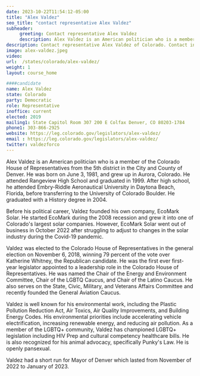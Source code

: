 ```yaml
---
date: 2023-10-22T11:54:12-05:00
title: "Alex Valdez"
seo_title: "contact representative Alex Valdez"
subheader:
     greeting: Contact representative Alex Valdez
     description: Alex Valdez is an American politician who is a member of the Colorado House of Representatives from the 5th district in the City and County of Denver. He was born on June 3, 1981, and grew up in Aurora, Colorado.
description: Contact representative Alex Valdez of Colorado. Contact information for alex-valdez includes email address, phone number, and mailing address.
image: alex-valdez.jpeg
video:
url:  /states/colorado/alex-valdez/
weight: 1
layout: course_home

####candidate
name: Alex Valdez
state: Colorado
party: Democratic
role: Representative
inoffice: current
elected: 2019
mailing1: State Capitol Room 307 200 E Colfax Denver, CO 80203-1784
phone1: 303-866-2925
website: https://leg.colorado.gov/legislators/alex-valdez/
email : https://leg.colorado.gov/legislators/alex-valdez/
twitter: valdezforco
---
```


Alex Valdez is an American politician who is a member of the Colorado House of Representatives from the 5th district in the City and County of Denver. He was born on June 3, 1981, and grew up in Aurora, Colorado. He attended Rangeview High School and graduated in 1999. After high school, he attended Embry-Riddle Aeronautical University in Daytona Beach, Florida, before transferring to the University of Colorado Boulder. He graduated with a History degree in 2004.

Before his political career, Valdez founded his own company, EcoMark Solar. He started EcoMark during the 2008 recession and grew it into one of Colorado's largest solar companies. However, EcoMark Solar went out of business in October 2022 after struggling to adjust to changes in the solar industry during the Covid-19 pandemic.

Valdez was elected to the Colorado House of Representatives in the general election on November 6, 2018, winning 79 percent of the vote over Katherine Whitney, the Republican candidate. He was the first ever first-year legislator appointed to a leadership role in the Colorado House of Representatives. He was named the Chair of the Energy and Environment Committee, Chair of the LGBTQ Caucus, and Chair of the Latino Caucus. He also serves on the State, Civic, Military, and Veterans Affairs Committee and recently founded the General Aviation Caucus.

Valdez is well known for his environmental work, including the Plastic Pollution Reduction Act, Air Toxics, Air Quality Improvements, and Building Energy Codes. His environmental priorities include accelerating vehicle electrification, increasing renewable energy, and reducing air pollution. As a member of the LGBTQ+ community, Valdez has championed LGBTQ+ legislation including HIV Prep and cultural competency healthcare bills. He is also recognized for his animal advocacy, specifically Punky's Law. He is openly pansexual.

Valdez had a short run for Mayor of Denver which lasted from November of 2022 to January of 2023.
